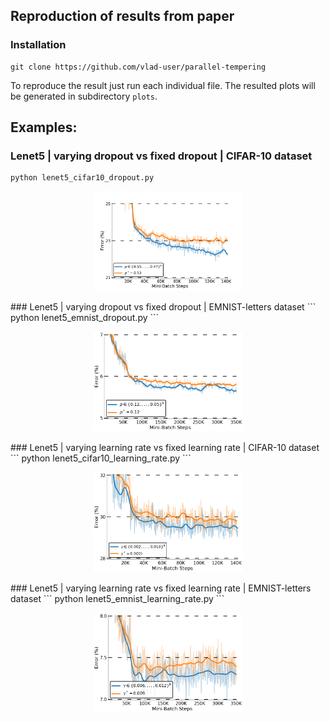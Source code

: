 ## Reproduction of results from paper

### Installation
```
git clone https://github.com/vlad-user/parallel-tempering
```

To reproduce the result just run each individual file. The resulted plots will be generated in subdirectory `plots`.

## Examples:

### Lenet5 | varying dropout vs fixed dropout | CIFAR-10 dataset
```
python lenet5_cifar10_dropout.py

```
<p align="center">
  <img src="_images/cifar-dropout.png" width="240" height="160">
</p>
### Lenet5 | varying dropout vs fixed dropout | EMNIST-letters dataset
```
python lenet5_emnist_dropout.py
```
<p align="center">
  <img src="_images/emnist-dropout.png" width="240" height="160">
</p>
### Lenet5 | varying learning rate vs fixed learning rate | CIFAR-10 dataset
```
python lenet5_cifar10_learning_rate.py
```
<p align="center">
  <img src="_images/cifar-lr.png" width="240" height="160">
</p>
### Lenet5 | varying learning rate vs fixed learning rate | EMNIST-letters dataset
```
python lenet5_emnist_learning_rate.py
```
<p align="center">
  <img src="_images/emnist-lr.png" width="240" height="160">
</p>
